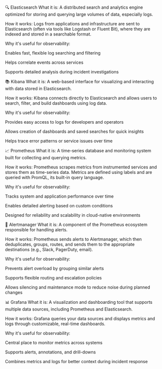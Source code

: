 🔍 Elasticsearch
What it is:
A distributed search and analytics engine optimized for storing and querying large volumes of data, especially logs.

How it works:
Logs from applications and infrastructure are sent to Elasticsearch (often via tools like Logstash or Fluent Bit), where they are indexed and stored in a searchable format.

Why it's useful for observability:

Enables fast, flexible log searching and filtering

Helps correlate events across services

Supports detailed analysis during incident investigations

📚 Kibana
What it is:
A web-based interface for visualizing and interacting with data stored in Elasticsearch.

How it works:
Kibana connects directly to Elasticsearch and allows users to search, filter, and build dashboards using log data.

Why it's useful for observability:

Provides easy access to logs for developers and operators

Allows creation of dashboards and saved searches for quick insights

Helps trace error patterns or service issues over time

📈 Prometheus
What it is:
A time-series database and monitoring system built for collecting and querying metrics.

How it works:
Prometheus scrapes metrics from instrumented services and stores them as time-series data. Metrics are defined using labels and are queried with PromQL, its built-in query language.

Why it's useful for observability:

Tracks system and application performance over time

Enables detailed alerting based on custom conditions

Designed for reliability and scalability in cloud-native environments

🚨 Alertmanager
What it is:
A component of the Prometheus ecosystem responsible for handling alerts.

How it works:
Prometheus sends alerts to Alertmanager, which then deduplicates, groups, routes, and sends them to the appropriate destinations (e.g., Slack, PagerDuty, email).

Why it's useful for observability:

Prevents alert overload by grouping similar alerts

Supports flexible routing and escalation policies

Allows silencing and maintenance mode to reduce noise during planned changes

📊 Grafana
What it is:
A visualization and dashboarding tool that supports multiple data sources, including Prometheus and Elasticsearch.

How it works:
Grafana queries your data sources and displays metrics and logs through customizable, real-time dashboards.

Why it's useful for observability:

Central place to monitor metrics across systems

Supports alerts, annotations, and drill-downs

Combines metrics and logs for better context during incident response